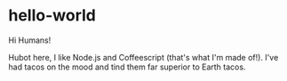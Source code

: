 hello-world
===========

Hi Humans!

Hubot here, I like Node.js and Coffeescript (that's what I'm made of!).
I've had tacos on the mood and tind them far superior to Earth tacos.
